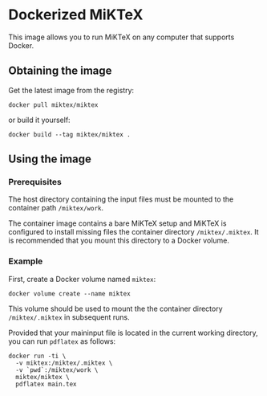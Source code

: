 # Dockerized MiKTeX

This image allows you to run MiKTeX on any computer that supports Docker.

## Obtaining the image

Get the latest image from the registry:

    docker pull miktex/miktex

or build it yourself:

    docker build --tag miktex/miktex .

## Using the image

### Prerequisites

The host directory containing the input files must be mounted to the
container path `/miktex/work`.

The container image contains a bare MiKTeX setup and MiKTeX is
configured to install missing files the container directory
`/miktex/.miktex`.  It is recommended that you mount this directory to
a Docker volume.

### Example

First, create a Docker volume named `miktex`:

    docker volume create --name miktex

This volume should be used to mount the the container directory
`/miktex/.miktex` in subsequent runs.

Provided that your maininput file is located in the current working directory, you can run `pdflatex` as follows:

    docker run -ti \
      -v miktex:/miktex/.miktex \
      -v `pwd`:/miktex/work \
      miktex/miktex \
      pdflatex main.tex
